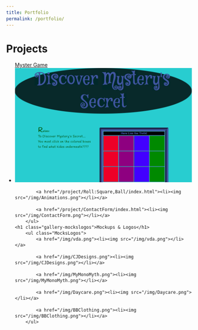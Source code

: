 ```yaml
---
title: Portfolio
permalink: /portfolio/
---
```

<div class="gallery">
	<h1 class="gallery-projects">Projects</h1>
		<ul class="Projects">
			<a href="/project/CubeGame/index.html">Myster Game<li><img src="/img/DiscoverMystery.png"></li></a>

			<a href="/project/Roll:Square,Ball/index.html"><li><img src="/img/Animations.png"></li></a>
		
			<a href="/project/ContactForm/index.html"><li><img src="/img/ContactForm.png"></li></a>
		</ul>
	<h1 class="gallery-mockslogos">Mockups & Logos</h1>
		<ul class="MocksLogos">
			<a href="/img/vda.png"><li><img src="/img/vda.png"></li></a>

			<a href="/img/CJDesigns.png"><li><img src="/img/CJDesigns.png"></li></a>

			<a href="/img/MyMonoMyth.png"><li><img src="/img/MyMonoMyth.png"></li></a>

			<a href="/img/Daycare.png"><li><img src="/img/Daycare.png"></li></a>

			<a href="/img/BBClothing.png"><li><img src="/img/BBClothing.png"></li></a>
		</ul>
</div>
